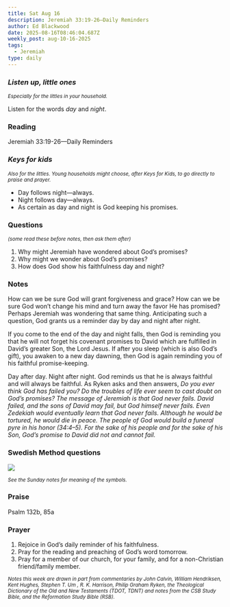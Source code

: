 ```yaml
---
title: Sat Aug 16
description: Jeremiah 33:19-26—Daily Reminders
author: Ed Blackwood
date: 2025-08-16T08:46:04.687Z
weekly_post: aug-10-16-2025
tags:
  - Jeremiah
type: daily
---
```

### *Listen up, little ones*

<div><small><i>Especially for the littles in your household.</i></small></div>

Listen for the words *day* and *night*.

### Reading

Jeremiah 33:19-26—Daily Reminders

### *Keys for kids*

<div><small><i>Also for the littles. Young households might choose, after Keys for Kids, to go directly to praise and prayer.</i></small></div>

* Day follows night—always.
* Night follows day—always.
* As certain as day and night is God keeping his promises.

### Questions

<div><small><i>(some read these before notes, then ask them after)</i></small></div>

1. Why might Jeremiah have wondered about God’s promises?
2. Why might we wonder about God’s promises?
3. How does God show his faithfulness day and night?

### Notes

How can we be sure God will grant forgiveness and grace? How can we be sure God won’t change his mind and turn away the favor He has promised? Perhaps Jeremiah was wondering that same thing. Anticipating such a question, God grants us a reminder day by day and night after night. 

If you come to the end of the day and night falls, then God is reminding you that he will not forget his covenant promises to David which are fulfilled in David’s greater Son, the Lord Jesus. If after you sleep (which is also God’s gift), you awaken to a new day dawning, then God is again reminding you of his faithful promise-keeping. 

Day after day. Night after night. God reminds us that he is always faithful and will always be faithful. As Ryken asks and then answers, *Do you ever think God has failed you? Do the troubles of life ever seem to cast doubt on God’s promises? The message of Jeremiah is that God never fails. David failed, and the sons of David may fail, but God himself never fails. Even Zedekiah would eventually learn that God never fails. Although he would be tortured, he would die in peace. The people of God would build a funeral pyre in his honor (34:4–5). For the sake of his people and for the sake of his Son, God’s promise to David did not and cannot fail.*

### Swedish Method questions

![](/static/img/family_worship_study_ed-swedish_questions.png)

<div><small><i>See the Sunday notes for meaning of the symbols.</i></small></div>

### Praise

Psalm 132b, 85a

### Prayer

1. Rejoice in God’s daily reminder of his faithfulness.
2. Pray for the reading and preaching of God’s word tomorrow.
3. Pray for a member of our church, for your family, and for a non-Christian friend/family member.

<div><small><i>Notes this week are drawn in part from commentaries by John Calvin, William Hendriksen, Kent Hughes, Stephen T. Um , R. K. Harrison, Philip Graham Ryken, the Theological Dictionary of the Old and New Testaments (TDOT, TDNT) and notes from the CSB Study Bible, and the Reformation Study Bible (RSB).</i></small></div>